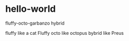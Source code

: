 # hello-world
fluffy-octo-garbanzo hybrid

fluffy like a cat Fluffy
octo like octopus
bybrid like Preus
